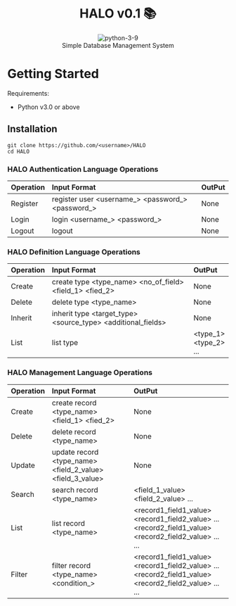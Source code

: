 <div align="center">

# HALO v0.1 📚
![python-3-9]
 <br>
  Simple Database Management System
 </br>
</div>


# Getting Started

Requirements:
* Python v3.0  or above

## Installation
```shell
git clone https://github.com/<username>/HALO
cd HALO
```

### HALO Authentication Language Operations
| Operation                 | Input Format                   |     OutPut                          |           
|---------------------------| :-------------------------------| :----------------------------|
| Register | register user <username_> <password_> <password_>   | None |
| Login    | login <username_> <password_> | None |
| Logout   | logout | None |


### HALO Definition Language Operations
| Operation                 | Input Format                   |     OutPut           |          
|---------------------------|:---------------------------|:----------------------|
| Create | create type <type_name> <no_of_field> <field_1> <fied_2>   | None |
| Delete    | delete type <type_name> | None |
| Inherit   | inherit type <target_type> <source_type> <additional_fields> | None |
| List    | list type | <type_1> <br> <type_2> <br> ... |
  
### HALO Management Language Operations
| Operation                 | Input Format                   |     OutPut                                     
|----------------------|:---------------------|:---------------------------|
| Create | create record <type_name> <field_1> <fied_2>   | None |
| Delete    | delete record <type_name> <pk> | None |
| Update    | update record <type_name> <pk> <field_2_value> <field_3_value> | None |
| Search    | search record <type_name> <pk> | <field_1_value> <field_2_value> ... |
| List   | list record <type_name> | <record1_field1_value> <record1_field2_value> ... <br> <record2_field1_value> <record2_field2_value> ... <br> ... |
| Filter  | filter record <type_name> <condition_> | <record1_field1_value> <record1_field2_value> ... <br> <record2_field1_value> <record2_field2_value> ... <br> ... |

 
  
[python-3-9]: https://img.shields.io/badge/Python-3.9-green

